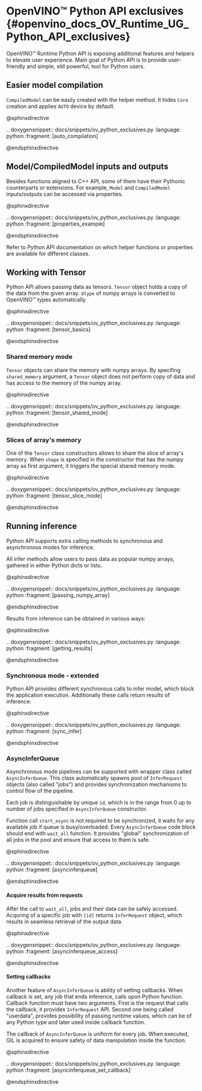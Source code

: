 # OpenVINO™ Python API exclusives {#openvino_docs_OV_Runtime_UG_Python_API_exclusives}

OpenVINO™ Runtime Python API is exposing additional features and helpers to elevate user experience. Main goal of Python API is to provide user-friendly and simple, still powerful, tool for Python users.

## Easier model compilation 

`CompiledModel` can be easily created with the helper method. It hides `Core` creation and applies `AUTO` device by default.

@sphinxdirective

.. doxygensnippet:: docs/snippets/ov_python_exclusives.py
    :language: python
    :fragment: [auto_compilation]

@endsphinxdirective

## Model/CompiledModel inputs and outputs

Besides functions aligned to C++ API, some of them have their Pythonic counterparts or extensions. For example, `Model` and `CompiledModel` inputs/outputs can be accessed via properties.

@sphinxdirective

.. doxygensnippet:: docs/snippets/ov_python_exclusives.py
    :language: python
    :fragment: [properties_example]

@endsphinxdirective

Refer to Python API documentation on which helper functions or properties are available for different classes.

## Working with Tensor

Python API allows passing data as tensors. `Tensor` object holds a copy of the data from the given array. `dtype` of numpy arrays is converted to OpenVINO™ types automatically.

@sphinxdirective

.. doxygensnippet:: docs/snippets/ov_python_exclusives.py
    :language: python
    :fragment: [tensor_basics]

@endsphinxdirective

### Shared memory mode

`Tensor` objects can share the memory with numpy arrays. By specifing `shared_memory` argument, a `Tensor` object does not perform copy of data and has access to the memory of the numpy array.

@sphinxdirective

.. doxygensnippet:: docs/snippets/ov_python_exclusives.py
    :language: python
    :fragment: [tensor_shared_mode]

@endsphinxdirective

### Slices of array's memory

One of the `Tensor` class constructors allows to share the slice of array's memory. When `shape` is specified in the constructor that has the numpy array as first argument, it triggers the special shared memory mode.

@sphinxdirective

.. doxygensnippet:: docs/snippets/ov_python_exclusives.py
    :language: python
    :fragment: [tensor_slice_mode]

@endsphinxdirective

## Running inference

Python API supports extra calling methods to synchronous and asynchronous modes for inference.

All infer methods allow users to pass data as popular numpy arrays, gathered in either Python dicts or lists.

@sphinxdirective

.. doxygensnippet:: docs/snippets/ov_python_exclusives.py
    :language: python
    :fragment: [passing_numpy_array]

@endsphinxdirective

Results from inference can be obtained in various ways:

@sphinxdirective

.. doxygensnippet:: docs/snippets/ov_python_exclusives.py
    :language: python
    :fragment: [getting_results]

@endsphinxdirective

### Synchronous mode - extended

Python API provides different synchronous calls to infer model, which block the application execution. Additionally these calls return results of inference:

@sphinxdirective

.. doxygensnippet:: docs/snippets/ov_python_exclusives.py
    :language: python
    :fragment: [sync_infer]

@endsphinxdirective

### AsyncInferQueue

Asynchronous mode pipelines can be supported with wrapper class called `AsyncInferQueue`. This class automatically spawns pool of `InferRequest` objects (also called "jobs") and provides synchronization mechanisms to control flow of the pipeline.

Each job is distinguishable by unique `id`, which is in the range from 0 up to number of jobs specified in `AsyncInferQueue` constructor.

Function call `start_async` is not required to be synchronized, it waits for any available job if queue is busy/overloaded. Every `AsyncInferQueue` code block should end with `wait_all` function. It provides "global" synchronization of all jobs in the pool and ensure that access to them is safe.

@sphinxdirective

.. doxygensnippet:: docs/snippets/ov_python_exclusives.py
    :language: python
    :fragment: [asyncinferqueue]

@endsphinxdirective

#### Acquire results from requests

After the call to `wait_all`, jobs and their data can be safely accessed. Acquring of a specific job with `[id]` returns `InferRequest` object, which results in seamless retrieval of the output data.

@sphinxdirective

.. doxygensnippet:: docs/snippets/ov_python_exclusives.py
    :language: python
    :fragment: [asyncinferqueue_access]

@endsphinxdirective

#### Setting callbacks

Another feature of `AsyncInferQueue` is ability of setting callbacks. When callback is set, any job that ends inference, calls upon Python function. Callback function must have two arguments. First is the request that calls the callback, it provides `InferRequest` API. Second one being called "userdata", provides possibility of passing runtime values, which can be of any Python type and later used inside callback function.

The callback of `AsyncInferQueue` is uniform for every job. When executed, GIL is acquired to ensure safety of data manipulation inside the function.

@sphinxdirective

.. doxygensnippet:: docs/snippets/ov_python_exclusives.py
    :language: python
    :fragment: [asyncinferqueue_set_callback]

@endsphinxdirective
